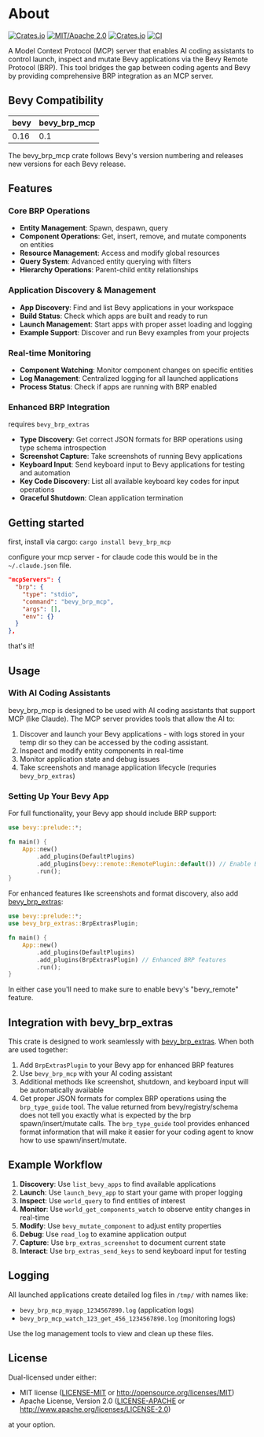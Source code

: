 # About

[![Crates.io](https://img.shields.io/crates/v/bevy_brp_mcp.svg)](https://crates.io/crates/bevy_brp_mcp)
[![MIT/Apache 2.0](https://img.shields.io/badge/license-MIT%2FApache-blue.svg)](https://github.com/natepiano/bevy_brp/mcp#license)
[![Crates.io](https://img.shields.io/crates/d/bevy_brp_mcp.svg)](https://crates.io/crates/bevy_brp_mcp)
[![CI](https://github.com/natepiano/bevy_brp/workflows/CI/badge.svg)](https://github.com/natepiano/bevy_brp/actions)

A Model Context Protocol (MCP) server that enables AI coding assistants to control launch, inspect and mutate Bevy applications via the Bevy Remote Protocol (BRP). This tool bridges the gap between coding agents and Bevy by providing comprehensive BRP integration as an MCP server.

## Bevy Compatibility

| bevy | bevy_brp_mcp |
|------|--------------|
| 0.16 | 0.1          |

The bevy_brp_mcp crate follows Bevy's version numbering and releases new versions for each Bevy release.

## Features

### Core BRP Operations
- **Entity Management**: Spawn, despawn, query
- **Component Operations**: Get, insert, remove, and mutate components on entities
- **Resource Management**: Access and modify global resources
- **Query System**: Advanced entity querying with filters
- **Hierarchy Operations**: Parent-child entity relationships

### Application Discovery & Management
- **App Discovery**: Find and list Bevy applications in your workspace
- **Build Status**: Check which apps are built and ready to run
- **Launch Management**: Start apps with proper asset loading and logging
- **Example Support**: Discover and run Bevy examples from your projects

### Real-time Monitoring
- **Component Watching**: Monitor component changes on specific entities
- **Log Management**: Centralized logging for all launched applications
- **Process Status**: Check if apps are running with BRP enabled

### Enhanced BRP Integration
requires `bevy_brp_extras`

- **Type Discovery**: Get correct JSON formats for BRP operations using type schema introspection
- **Screenshot Capture**: Take screenshots of running Bevy applications
- **Keyboard Input**: Send keyboard input to Bevy applications for testing and automation
- **Key Code Discovery**: List all available keyboard key codes for input operations
- **Graceful Shutdown**: Clean application termination

## Getting started
first, install via cargo:
`cargo install bevy_brp_mcp`

configure your mcp server - for claude code this would be in the `~/.claude.json` file.

```json
"mcpServers": {
  "brp": {
    "type": "stdio",
    "command": "bevy_brp_mcp",
    "args": [],
    "env": {}
  }
},
```
that's it!

## Usage

### With AI Coding Assistants

bevy_brp_mcp is designed to be used with AI coding assistants that support MCP (like Claude). The MCP server provides tools that allow the AI to:

1. Discover and launch your Bevy applications - with logs stored in your temp dir so they can be accessed by the coding assistant.
2. Inspect and modify entity components in real-time
3. Monitor application state and debug issues
4. Take screenshots and manage application lifecycle (requries `bevy_brp_extras`)

### Setting Up Your Bevy App

For full functionality, your Bevy app should include BRP support:

```rust
use bevy::prelude::*;

fn main() {
    App::new()
        .add_plugins(DefaultPlugins)
        .add_plugins(bevy::remote::RemotePlugin::default()) // Enable BRP
        .run();
}
```

For enhanced features like screenshots and format discovery, also add [bevy_brp_extras](https://github.com/natepiano/bevy_brp/extras):

```rust
use bevy::prelude::*;
use bevy_brp_extras::BrpExtrasPlugin;

fn main() {
    App::new()
        .add_plugins(DefaultPlugins)
        .add_plugins(BrpExtrasPlugin) // Enhanced BRP features
        .run();
}
```

In either case you'll need to make sure to enable bevy's "bevy_remote" feature.

## Integration with bevy_brp_extras

This crate is designed to work seamlessly with [bevy_brp_extras](https://github.com/natepiano/bevy_brp/extras). When both are used together:

1. Add `BrpExtrasPlugin` to your Bevy app for enhanced BRP features
2. Use `bevy_brp_mcp` with your AI coding assistant
3. Additional methods like screenshot, shutdown, and keyboard input will be automatically available
4. Get proper JSON formats for complex BRP operations using the `brp_type_guide` tool. The value returned from bevy/registry/schema does not tell you exactly what is expected by the brp spawn/insert/mutate calls. The `brp_type_guide` tool provides enhanced format information that will make it easier for your coding agent to know how to use spawn/insert/mutate.

## Example Workflow

1. **Discovery**: Use `list_bevy_apps` to find available applications
2. **Launch**: Use `launch_bevy_app` to start your game with proper logging
3. **Inspect**: Use `world_query` to find entities of interest
4. **Monitor**: Use `world_get_components_watch` to observe entity changes in real-time
5. **Modify**: Use `bevy_mutate_component` to adjust entity properties
6. **Debug**: Use `read_log` to examine application output
7. **Capture**: Use `brp_extras_screenshot` to document current state
8. **Interact**: Use `brp_extras_send_keys` to send keyboard input for testing

## Logging

All launched applications create detailed log files in `/tmp/` with names like:
- `bevy_brp_mcp_myapp_1234567890.log` (application logs)
- `bevy_brp_mcp_watch_123_get_456_1234567890.log` (monitoring logs)

Use the log management tools to view and clean up these files.

## License

Dual-licensed under either:
- MIT license ([LICENSE-MIT](LICENSE-MIT) or http://opensource.org/licenses/MIT)
- Apache License, Version 2.0 ([LICENSE-APACHE](LICENSE-APACHE) or http://www.apache.org/licenses/LICENSE-2.0)

at your option.

